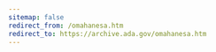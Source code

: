 ```yaml
---
sitemap: false 
redirect_from: /omahanesa.htm 
redirect_to: https://archive.ada.gov/omahanesa.htm 
---
```

